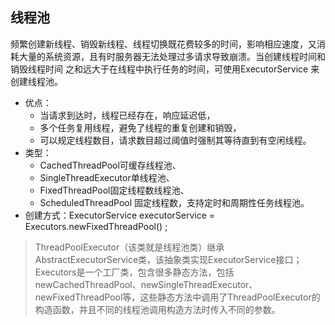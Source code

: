 ## 线程池  
频繁创建新线程、销毁新线程、线程切换既花费较多的时间，影响相应速度，又消耗大量的系统资源，且有时服务器无法处理过多请求导致崩溃。当创建线程时间和销毁线程时间 之和远大于在线程中执行任务的时间，可使用ExecutorService 来创建线程池。  
- 优点：  
	- 当请求到达时，线程已经存在，响应延迟低，  
	- 多个任务复用线程，避免了线程的重复创建和销毁，  
	- 可以规定线程数目，请求数目超过阈值时强制其等待直到有空闲线程。  
- 类型：  
  - CachedThreadPool可缓存线程池、  
  - SingleThreadExecutor单线程池、  
  - FixedThreadPool固定线程数线程池、  
  - ScheduledThreadPool 固定线程数，支持定时和周期性任务线程池。
- 创建方式：ExecutorService executorService = Executors.newFixedThreadPool() ;  
> ThreadPoolExecutor（该类就是线程池类）继承AbstractExecutorService类，该抽象类实现ExecutorService接口； 
> Executors是一个工厂类，包含很多静态方法，包括newCachedThreadPool、newSingleThreadExecutor、newFixedThreadPool等，这些静态方法中调用了ThreadPoolExecutor的构造函数，并且不同的线程池调用构造方法时传入不同的参数。



